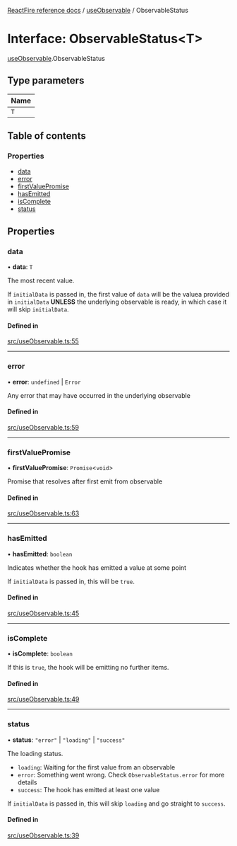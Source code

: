 [ReactFire reference docs](../README.md) / [useObservable](../modules/useObservable.md) / ObservableStatus

# Interface: ObservableStatus<T\>

[useObservable](../modules/useObservable.md).ObservableStatus

## Type parameters

| Name |
| :------ |
| `T` |

## Table of contents

### Properties

- [data](useObservable.ObservableStatus.md#data)
- [error](useObservable.ObservableStatus.md#error)
- [firstValuePromise](useObservable.ObservableStatus.md#firstvaluepromise)
- [hasEmitted](useObservable.ObservableStatus.md#hasemitted)
- [isComplete](useObservable.ObservableStatus.md#iscomplete)
- [status](useObservable.ObservableStatus.md#status)

## Properties

### data

• **data**: `T`

The most recent value.

If `initialData` is passed in, the first value of `data` will be the valuea provided in `initialData` **UNLESS** the underlying observable is ready, in which case it will skip `initialData`.

#### Defined in

[src/useObservable.ts:55](https://github.com/FirebaseExtended/reactfire/blob/main/src/useObservable.ts#L55)

___

### error

• **error**: `undefined` \| `Error`

Any error that may have occurred in the underlying observable

#### Defined in

[src/useObservable.ts:59](https://github.com/FirebaseExtended/reactfire/blob/main/src/useObservable.ts#L59)

___

### firstValuePromise

• **firstValuePromise**: `Promise`<`void`\>

Promise that resolves after first emit from observable

#### Defined in

[src/useObservable.ts:63](https://github.com/FirebaseExtended/reactfire/blob/main/src/useObservable.ts#L63)

___

### hasEmitted

• **hasEmitted**: `boolean`

Indicates whether the hook has emitted a value at some point

If `initialData` is passed in, this will be `true`.

#### Defined in

[src/useObservable.ts:45](https://github.com/FirebaseExtended/reactfire/blob/main/src/useObservable.ts#L45)

___

### isComplete

• **isComplete**: `boolean`

If this is `true`, the hook will be emitting no further items.

#### Defined in

[src/useObservable.ts:49](https://github.com/FirebaseExtended/reactfire/blob/main/src/useObservable.ts#L49)

___

### status

• **status**: ``"error"`` \| ``"loading"`` \| ``"success"``

The loading status.

- `loading`: Waiting for the first value from an observable
- `error`: Something went wrong. Check `ObservableStatus.error` for more details
- `success`: The hook has emitted at least one value

If `initialData` is passed in, this will skip `loading` and go straight to `success`.

#### Defined in

[src/useObservable.ts:39](https://github.com/FirebaseExtended/reactfire/blob/main/src/useObservable.ts#L39)
